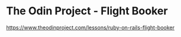 # The Odin Project - Flight Booker
https://www.theodinproject.com/lessons/ruby-on-rails-flight-booker